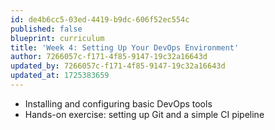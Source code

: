 ```yaml
---
id: de4b6cc5-03ed-4419-b9dc-606f52ec554c
published: false
blueprint: curriculum
title: 'Week 4: Setting Up Your DevOps Environment'
author: 7266057c-f171-4f85-9147-19c32a16643d
updated_by: 7266057c-f171-4f85-9147-19c32a16643d
updated_at: 1725383659
---
```

- Installing and configuring basic DevOps tools
- Hands-on exercise: setting up Git and a simple CI pipeline